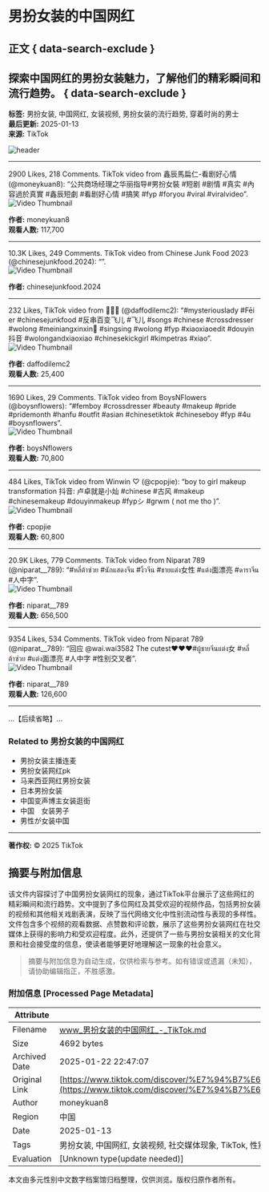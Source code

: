 # 男扮女装的中国网红

## 正文 { data-search-exclude }


## 探索中国网红的男扮女装魅力，了解他们的精彩瞬间和流行趋势。  { data-search-exclude }
**标签:** 男扮女装, 中国网红, 女装视频, 男扮女装的流行趋势, 穿着时尚的男士  
**最后更新:** 2025-01-13  
**来源:** TikTok  

![header](https://lf16-tiktok-web.tiktokcdn-us.com/obj/tiktok-web-tx/tiktok/webapp/main/webapp-desktop-islands/021d2ed936cbb9f7033f.png)

---

2900 Likes, 218 Comments. TikTok video from 鑫辰馬扁仁-看剧好心情 (@moneykuan8): “公共商场经理之华丽指导#男扮女裝 #短剧 #剧情 #真实 #內容過於真實 #鑫辰短劇 #看剧好心情 #搞笑 #fyp #foryou #viral #viralvideo”.  
![Video Thumbnail](https://p16-sign-va.tiktokcdn.com/tos-maliva-p-0068/9f6a9120eb5c49eb842172e937fd6289_1729173846~tplv-photomode-zoomcover:720:720.jpeg?lk3s=b59d6b55&x-expires=1737014400&x-signature=5IcibTa2UNnUBEUgrxOHah%2Bkz4A%3D&shp=b59d6b55&shcp=-)  

**作者:** moneykuan8  
**观看人数:** 117,700  

---

10.3K Likes, 249 Comments. TikTok video from Chinese Junk Food 2023 (@chinesejunkfood.2024): “”.  
![Video Thumbnail](https://p19-pu-sign-useast8.tiktokcdn-us.com/tos-useast5-p-0068-tx/oczBY4gXRgnIAefNkSVAsFeGhGGvAeHAEOiQn9~tplv-photomode-zoomcover:720:720.jpeg?lk3s=b59d6b55&x-expires=1737014400&x-signature=Hm2IusQ6r9ed5EGvUoMLMbr%2Fejs%3D&shp=b59d6b55&shcp=-)  

**作者:** chinesejunkfood.2024  

---

232 Likes, TikTok video from 🌈🌈🌈 (@daffodilemc2): “#mysteriouslady #Fēi er #chinesejunkfood  #反串百变飞儿  #飞儿  #songs #chinese #crossdresser #wolong #meiniangxinxin🌈 #singsing #wolong #fyp #xiaoxiaoedit #douyin抖音 #wolongandxiaoxiao #chinesekickgirl  #kimpetras #xiao”.  
![Video Thumbnail](https://p16-sign-va.tiktokcdn.com/tos-maliva-p-0068/osMI45LteEGTD9AAYfUgeJIWKaI7j68CSg6IQC~tplv-photomode-zoomcover:720:720.jpeg?lk3s=b59d6b55&x-expires=1737014400&x-signature=nqSx196foUiuGD1y7Uv27kvsfgg%3D&shp=b59d6b55&shcp=-)  

**作者:** daffodilemc2  
**观看人数:** 25,400  

---

1690 Likes, 29 Comments. TikTok video from BoysNFlowers (@boysnflowers): “#femboy #crossdresser #beauty #makeup #pride #pridemonth #hanfu #outfit #asian #chinesetiktok #chineseboy #fyp #4u #boysnflowers”.  
![Video Thumbnail](https://p16-sign-va.tiktokcdn.com/tos-maliva-p-0068/dbb202a6393041c2931aab77de2513f8~tplv-photomode-zoomcover:720:720.jpeg?lk3s=b59d6b55&x-expires=1737014400&x-signature=dflI6zCRRrrF0TSMBRaZSwdX3ps%3D&shp=b59d6b55&shcp=-)  

**作者:** boysNflowers  
**观看人数:** 70,800  

---

484 Likes, TikTok video from Winwin ♡ (@cpopjie): “boy to girl makeup transformation 抖音: 卢卓就是小灿 #chinese #古风 #makeup #chinesemakeup #douyinmakeup #fypシ #grwm ( not me tho )”.  
![Video Thumbnail](https://p16-sign-va.tiktokcdn-us.com/tos-useast5-p-0068-tx/5cd25a1273914675879a310083decb5d_1670617975~tplv-photomode-zoomcover:720:720.jpeg?lk3s=b59d6b55&x-expires=1737014400&x-signature=5A4gpUxTXUFdfCJzq97QtzKL2to%3D&shp=b59d6b55&shcp=-)  

**作者:** cpopjie  
**观看人数:** 60,800  

---

20.9K Likes, 779 Comments. TikTok video from Niparat 789 (@niparat__789): “#หลี่ต้าซ่วย #นักแสดงจีน #งิ้วจีน #ชายแต่ง女性 #แต่ง面漂亮 #ดาราจีน #人中字”.  
![Video Thumbnail](https://p16-sign-sg.tiktokcdn.com/tos-alisg-p-0037/os6KLAvbyUAFYEInBSFfBCg3fIOACAEqRADvEh~tplv-photomode-zoomcover:720:720.jpeg?lk3s=b59d6b55&x-expires=1737014400&x-signature=2Qu5ymGWOu26BvPYe9nG3qxEkgI%3D&shp=b59d6b55&shcp=-)  

**作者:** niparat__789  
**观看人数:** 656,500  

---

9354 Likes, 534 Comments. TikTok video from Niparat 789 (@niparat__789): “回应 @wai.wai3582 The cutest♥️♥️♥️#ผู้ชายจีนแต่ง女 #หลี่ต้าซ่วย #แต่ง面漂亮 #人中字 #性别交叉者”.  
![Video Thumbnail](https://p16-sign-sg.tiktokcdn.com/tos-alisg-p-0037/owwxtbgcfAE3nBBbADRnoGCKYEBUFEArmWAIIe~tplv-tiktok-logom-rs:tos-alisg-i-0068/ocGWzDc2IAUt5JAE1BYEj5BA3EBRgAFZnxCfkf:720:720.jpeg?lk3s=b59d6b55&x-expires=1737014400&x-signature=lkqvaXSYF11oCofQWAD0H9uCJ1s%3D&shp=b59d6b55&shcp=-)  

**作者:** niparat__789  
**观看人数:** 126,600  

---

...【后续省略】...

### Related to 男扮女装的中国网红

- 男扮女装主播连麦
- 男扮女装网红pk
- 马来西亚网红男扮女装
- 日本男扮女装
- 中国变声博主女装逛街
- 中国　女装男子
- 男性が女装中国


---

**著作权:** © 2025 TikTok 

<!-- tcd_original_link https://www.tiktok.com/discover/%E7%94%B7%E6%89%AE%E5%A5%B3%E8%A3%85%E7%9A%84%E4%B8%AD%E5%9B%BD%E7%BD%91%E7%BA%A2 -->


## 摘要与附加信息

<!-- tcd_abstract -->
该文件内容探讨了中国男扮女装网红的现象，通过TikTok平台展示了这些网红的精彩瞬间和流行趋势。文中提到了多位网红及其受欢迎的视频作品，包括男扮女装的视频和其他相关戏剧表演，反映了当代网络文化中性别流动性与表现的多样性。文件包含多个视频的观看数据、点赞数和评论数，展示了这些男扮女装网红在社交媒体上获得的影响力和受欢迎程度。此外，还提供了一些与男扮女装相关的文化背景和社会接受度的信息，使读者能够更好地理解这一现象的社会意义。
<!-- tcd_abstract_end -->

> 摘要与附加信息为自动生成，仅供检索与参考。如有错误或遗漏（未知），请协助编辑指正，不胜感激。

### 附加信息 [Processed Page Metadata]

| Attribute       | Value                                  |
|-----------------|----------------------------------------|
| Filename        | www_男扮女装的中国网红_-_TikTok.md                             |
| Size            | 4692 bytes                           |
| Archived Date   | 2025-01-22 22:47:07                             |
| Original Link   | [https://www.tiktok.com/discover/%E7%94%B7%E6%89%AE%E5%A5%B3%E8%A3%85%E7%9A%84%E4%B8%AD%E5%9B%BD%E7%BD%91%E7%BA%A2](https://www.tiktok.com/discover/%E7%94%B7%E6%89%AE%E5%A5%B3%E8%A3%85%E7%9A%84%E4%B8%AD%E5%9B%BD%E7%BD%91%E7%BA%A2)                       |
| Author          | moneykuan8                               |
| Region          | 中国                               |
| Date            | 2025-01-13                                 |
| Tags            | 男扮女装, 中国网红, 女装视频, 社交媒体现象, TikTok, 性别流动性, 网络文化, 时尚, 戏剧表演, 社会接受度                                 |
| Evaluation            | [Unknown type(update needed)]                                 |
<!-- tcd_table_end -->

本文由多元性别中文数字档案馆归档整理，仅供浏览。版权归原作者所有。
